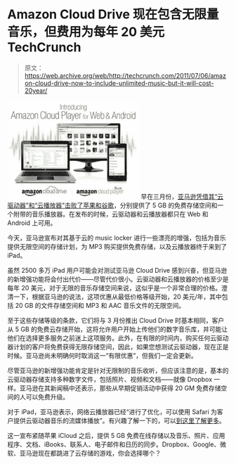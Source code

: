 # Amazon Cloud Drive 现在包含无限量音乐，但费用为每年 20 美元 TechCrunch

> 原文：<https://web.archive.org/web/http://techcrunch.com/2011/07/06/amazon-cloud-drive-now-to-include-unlimited-music-but-it-will-cost-20year/>

[![](img/6c621fa3ff63904d4489b255becbcd7d.png "CloudPlayer_Banner")](https://web.archive.org/web/20230203090853/https://techcrunch.com/wp-content/uploads/2011/07/cloudplayer_banner.jpg) 早在三月份，[亚马逊凭借其“云驱动器”和“云播放器”击败了苹果和谷歌](https://web.archive.org/web/20230203090853/https://techcrunch.com/2011/03/28/amazon-cloud-drive-player/)，分别提供了 5 GB 的免费存储空间和一个附带的音乐播放器。在发布的时候，云驱动器和云播放器都只在 Web 和 Android 上可用。

今天，亚马逊宣布对其基于云的 music locker 进行一些漂亮的增强，包括为音乐提供无限空间的存储计划，为 MP3 购买提供免费存储，以及云播放器终于来到了 iPad。

虽然 2500 多万 iPad 用户可能会对测试亚马逊 Cloud Drive 感到兴奋，但亚马逊的新增强功能将会付出代价——尽管代价很小。云驱动器和云播放器的价格至少是每年 20 美元，对于无限的音乐存储空间来说，这似乎是一个非常合理的价格。澄清一下，根据亚马逊的说法，这项优惠从最低价格等级开始，20 美元/年，其中包括 20 GB 的文件存储空间和 MP3 和 AAC 音乐文件的无限空间。

至于这些存储等级的条款，它们将与 3 月份推出 Cloud Drive 时基本相同，客户从 5 GB 的免费云存储开始，这将允许用户开始上传他们的数字音乐库，并可能让他们在选择更多服务之前迷上这项服务。此外，在有限的时间内，购买任何云驱动器计划的客户将免费获得无限存储空间，因此，如果您想测试云驱动器，现在正是时候。亚马逊尚未明确何时取消这一“有限优惠”，但我们一定会更新。

尽管亚马逊的新增强功能肯定是针对无限制的音乐收听，但应该注意的是，基本的云驱动器存储支持多种数字文件，包括照片、视频和文档——就像 Dropbox 一样。亚马逊在其新闻稿中还表示，那些从早期促销活动中获得 20 GM 免费存储空间的人可以免费升级。

对于 iPad，亚马逊表示，网络云播放器已经“进行了优化，可以使用 Safari 为客户提供云驱动器音乐的流媒体播放”。有兴趣了解一下的，可以[到这里了解更多](https://web.archive.org/web/20230203090853/http://www.amazon.com/cloudplayer)。

这一宣布紧随苹果 iCloud 之后，提供 5 GB 免费在线存储以及音乐、照片、应用程序、文档、iBooks、联系人、电子邮件和日历的同步。Dropbox、Google、微软、亚马逊现在都跳进了云存储的游戏，你会选择哪个？
